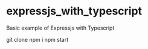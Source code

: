 # expressjs_with_typescript
Basic example of Expressjs with Typescript

git clone <url>
npm i
npm start
